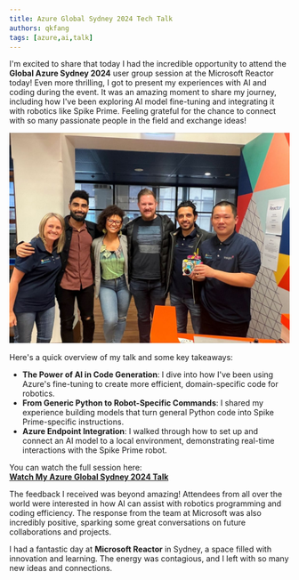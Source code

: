 ```yaml
---
title: Azure Global Sydney 2024 Tech Talk
authors: qkfang
tags: [azure,ai,talk]
---
```


I'm excited to share that today I had the incredible opportunity to attend the **Global Azure Sydney 2024** user group session at the Microsoft Reactor today! Even more thrilling, I got to present my experiences with AI and coding during the event. It was an amazing moment to share my journey, including how I've been exploring AI model fine-tuning and integrating it with robotics like Spike Prime. Feeling grateful for the chance to connect with so many passionate people in the field and exchange ideas!

![alt text](images/global-azure-sydney-2024.png)

Here's a quick overview of my talk and some key takeaways:

- **The Power of AI in Code Generation**: I dive into how I've been using Azure's fine-tuning to create more efficient, domain-specific code for robotics.
- **From Generic Python to Robot-Specific Commands**: I shared my experience building models that turn general Python code into Spike Prime-specific instructions.
- **Azure Endpoint Integration**: I walked through how to set up and connect an AI model to a local environment, demonstrating real-time interactions with the Spike Prime robot.

You can watch the full session here:  
[**Watch My Azure Global Sydney 2024 Talk**](https://www.youtube.com/watch?v=x_m60Aq3WQQ&list=PLOtGH2i44gAJSADlyKtXNmoYT1W-JNTWS&index=5&t=2501s)  

The feedback I received was beyond amazing! Attendees from all over the world were interested in how AI can assist with robotics programming and coding efficiency. The response from the team at Microsoft was also incredibly positive, sparking some great conversations on future collaborations and projects.

I had a fantastic day at **Microsoft Reactor** in Sydney, a space filled with innovation and learning. The energy was contagious, and I left with so many new ideas and connections.

